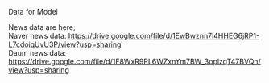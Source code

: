 Data for Model

News data are here;  
Naver news data: https://drive.google.com/file/d/1EwBwznn7l4HHEG6jRP1-L7cdoiqUvU3P/view?usp=sharing  
Daum news data: https://drive.google.com/file/d/1F8WxR9PL6WZxnYm7BW_3oplzqT47BVQn/view?usp=sharing
